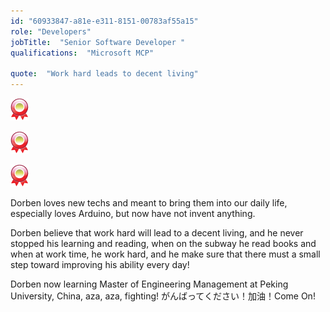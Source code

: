 ```yaml
---
id: "60933847-a81e-e311-8151-00783af55a15"
role: "Developers"
jobTitle:  "Senior Software Developer "
qualifications:  "Microsoft MCP"

quote:  "Work hard leads to decent living"
---
```


![Microsoft MCP - Programming in HTML5 with JavaScript and CSS3](./Images/Bio/MCPicon.png) 
 
![Microsoft MCP - Administering Visual Studio Team Foundation Server 2012  ](./Images/Bio/MCPicon.png) 

![Microsoft MCP - Delivering Continuous Value With Visual Studio 2012 Application Lifecycle Management](./Images/Bio/MCPicon.png) 
  

Dorben loves new techs and meant to bring them into our daily life, especially loves Arduino, but now have not invent anything.

Dorben believe that work hard will lead to a decent living, and he never stopped his learning and reading, when on the subway he read books and when at work time, he work hard, and he make sure that there must a small step toward improving his ability every day!

Dorben now learning Master of Engineering Management at Peking University, China, aza, aza, fighting! がんばってください！加油！Come On!